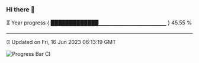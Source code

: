 ### Hi there 👋

⏳ Year progress { █████████████▁▁▁▁▁▁▁▁▁▁▁▁▁▁▁▁▁ } 45.55 %

---

⏰ Updated on Fri, 16 Jun 2023 06:13:19 GMT

![Progress Bar CI](https://github.com/liununu/liununu/workflows/Progress%20Bar%20CI/badge.svg)
